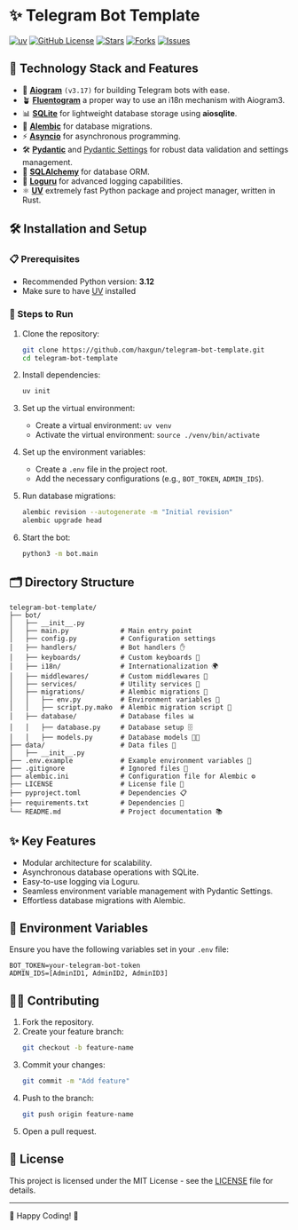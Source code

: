 # ✨ Telegram Bot Template

[![uv](https://img.shields.io/endpoint?url=https://raw.githubusercontent.com/astral-sh/uv/main/assets/badge/v0.json)](https://github.com/astral-sh/uv)
[![GitHub License](https://img.shields.io/github/license/haxgun/telegram-bot-template?color=green)](https://github.com/haxgun/telegram-bot-template/blob/main/LICENSE)
[![Stars](https://img.shields.io/github/stars/haxgun/telegram-bot-template?style=flat&color=green)](https://github.com/haxgun/telegram-bot-template/stargazers)
[![Forks](https://img.shields.io/github/forks/haxgun/telegram-bot-template?style=flat&color=green)](https://github.com/haxgun/telegram-bot-template/forks)
[![Issues](https://img.shields.io/github/issues/haxgun/telegram-bot-template?style=flat)](https://github.com/haxgun/telegram-bot-template/issues)

## 🚀 Technology Stack and Features

- 🔧 [**Aiogram**](https://docs.aiogram.dev/) `(v3.17)` for building Telegram bots with ease.
- 🪴 [**Fluentogram**](https://github.com/Arustinal/fluentogram) a proper way to use an i18n mechanism with Aiogram3.
- 📊 [**SQLite**](https://www.sqlite.org/index.html) for lightweight database storage using **aiosqlite**.
- 🔌 [**Alembic**](https://alembic.sqlalchemy.org/) for database migrations.
- ⚡ [**Asyncio**](https://docs.python.org/3/library/asyncio.html) for asynchronous programming.
- 🛠️ [**Pydantic**](https://docs.pydantic.dev/) and [Pydantic Settings](https://docs.pydantic.dev/latest/usage/settings/) for robust data validation and settings management.
- 🔮 [**SQLAlchemy**](https://www.sqlalchemy.org/) for database ORM.
- 🎨 [**Loguru**](https://github.com/Delgan/loguru) for advanced logging capabilities.
- ⚛ [**UV**](https://github.com/astral-sh/uv) extremely fast Python package and project manager, written in Rust.

## 🛠️  Installation and Setup

### 📋 Prerequisites
- Recommended Python version: **3.12**
- Make sure to have [UV](https://github.com/your-package-manager/uv) installed

### 🔧 Steps to Run

1. Clone the repository:
   ```bash
   git clone https://github.com/haxgun/telegram-bot-template.git
   cd telegram-bot-template
   ```

2. Install dependencies:
   ```bash
   uv init
   ```
   
3. Set up the virtual environment:
   - Create a virtual environment: ```uv venv```
   - Activate the virtual environment: ```source ./venv/bin/activate```
   

4. Set up the environment variables:
   - Create a `.env` file in the project root.
   - Add the necessary configurations (e.g., `BOT_TOKEN`, `ADMIN_IDS`).

5. Run database migrations:
   ```bash
   alembic revision --autogenerate -m "Initial revision"
   alembic upgrade head
   ```

6. Start the bot:
   ```bash
   python3 -m bot.main
   ```

## 🗂️ Directory Structure

```
telegram-bot-template/
├── bot/
│   ├── __init__.py
│   ├── main.py             # Main entry point
│   ├── config.py           # Configuration settings
│   ├── handlers/           # Bot handlers ✋
│   ├── keyboards/          # Custom keyboards 🎹
│   ├── i18n/               # Internationalization 🌍
│   ├── middlewares/        # Custom middlewares 🔑
│   ├── services/           # Utility services 🔧
│   ├── migrations/         # Alembic migrations 🔄
│   │   ├── env.py          # Environment variables 🌱
│   │   ├── script.py.mako  # Alembic migration script 🔨
│   ├── database/           # Database files 📊
│   │   ├── database.py     # Database setup 🗄️
│   │   ├── models.py       # Database models 🧑‍💻
├── data/                   # Data files 📂
│   ├── __init__.py
├── .env.example            # Example environment variables 🌱
├── .gitignore              # Ignored files 🚫
├── alembic.ini             # Configuration file for Alembic ⚙️
├── LICENSE                 # License file 📜
├── pyproject.toml          # Dependencies 📋
├── requirements.txt        # Dependencies 🔌
└── README.md               # Project documentation 📚
```

## ✨ Key Features

- Modular architecture for scalability.
- Asynchronous database operations with SQLite.
- Easy-to-use logging via Loguru.
- Seamless environment variable management with Pydantic Settings.
- Effortless database migrations with Alembic.

## 🌱 Environment Variables

Ensure you have the following variables set in your `.env` file:

```env
BOT_TOKEN=your-telegram-bot-token
ADMIN_IDS=[AdminID1, AdminID2, AdminID3]
```

## 🧑‍💻 Contributing

1. Fork the repository.
2. Create your feature branch:
   ```bash
   git checkout -b feature-name
   ```
3. Commit your changes:
   ```bash
   git commit -m "Add feature"
   ```
4. Push to the branch:
   ```bash
   git push origin feature-name
   ```
5. Open a pull request.

## 📝 License

This project is licensed under the MIT License - see the [LICENSE](LICENSE) file for details.

---

🎉  Happy Coding! 🌟

